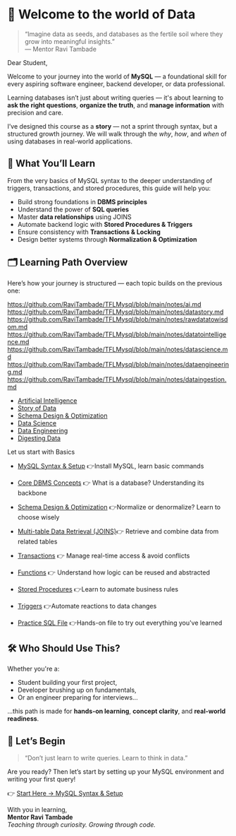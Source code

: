 # 🌱 Welcome to the world of Data

> “Imagine data as seeds, and databases as the fertile soil where they grow into meaningful insights.”  
> — Mentor Ravi Tambade

Dear Student,

Welcome to your journey into the world of **MySQL** — a foundational skill for every aspiring software engineer, backend developer, or data professional.

Learning databases isn’t just about writing queries — it's about learning to **ask the right questions**, **organize the truth**, and **manage information** with precision and care.

I’ve designed this course as a **story** — not a sprint through syntax, but a structured growth journey. We will walk through the *why*, *how*, and *when* of using databases in real-world applications.

## 🧭 What You’ll Learn

From the very basics of MySQL syntax to the deeper understanding of triggers, transactions, and stored procedures, this guide will help you:

- Build strong foundations in **DBMS principles**
- Understand the power of **SQL queries**
- Master **data relationships** using JOINS
- Automate backend logic with **Stored Procedures & Triggers**
- Ensure consistency with **Transactions & Locking**
- Design better systems through **Normalization & Optimization**

## 🗂️ Learning Path Overview

Here’s how your journey is structured — each topic builds on the previous one:
 
 
 https://github.com/RaviTambade/TFLMysql/blob/main/notes/ai.md
https://github.com/RaviTambade/TFLMysql/blob/main/notes/datastory.md
https://github.com/RaviTambade/TFLMysql/blob/main/notes/rawdatatowisdom.md
https://github.com/RaviTambade/TFLMysql/blob/main/notes/datatointelligence.md
https://github.com/RaviTambade/TFLMysql/blob/main/notes/datascience.md
https://github.com/RaviTambade/TFLMysql/blob/main/notes/dataengineering.md
https://github.com/RaviTambade/TFLMysql/blob/main/notes/dataingestion.md


- [Artificial Intelligence](notes/ai.md)   
- [ Story of Data ](notes/datastory.md) 
- [Schema Design & Optimization](notes/datatointelligence.md)  
- [Data Science ](notes/datascience.md)
- [Data Engineering](notes/dataengineering.md)  
- [Digesting Data](notes/dataingestion.md)

<P>Let us start with Basics</p>

- [MySQL Syntax & Setup](notes/stepbystepinstallation.md)  👉Install MySQL, learn basic commands 
- [Core DBMS Concepts](notes/dbms.md) 👉 What is a database? Understanding its backbone 
- [Schema Design & Optimization](notes/normalizationdenormalizaiton.md)  👉Normalize or denormalize? Learn to choose wisely 
- [Multi-table Data Retrieval (JOINS)](notes/joins.md)👉 Retrieve and combine data from related tables 
- [Transactions](notes/transactions.md)  👉 Manage real-time access & avoid conflicts 
- [Functions](notes/functionsvsstoredproc.md) 👉 Understand how logic can be reused and abstracted 
- [Stored Procedures](notes/storedprocedure.md) 👉Learn to automate business rules 

- [Triggers](notes/triggers.md) 👉Automate reactions to data changes 
- [Practice SQL File](notes/test.sql) 👉Hands-on file to try out everything you've learned 
 
## 🛠️ Who Should Use This?

Whether you're a:

- Student building your first project,
- Developer brushing up on fundamentals,
- Or an engineer preparing for interviews...

...this path is made for **hands-on learning**, **concept clarity**, and **real-world readiness**.

## 🚀 Let’s Begin

> “Don’t just learn to write queries. Learn to think in data.”

Are you ready? Then let’s start by setting up your MySQL environment and writing your first query!

👉 [Start Here → MySQL Syntax & Setup](notes/mysqllearning.md)

With you in learning,  
**Mentor Ravi Tambade**  
_Teaching through curiosity. Growing through code._